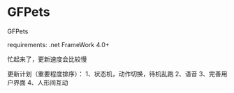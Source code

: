 # GFPets
 GFPets

requirements:
.net FrameWork 4.0+

忙起来了，更新速度会比较慢

更新计划（重要程度排序）：
1、状态机，动作切换，待机乱跑
2、语音
3、完善用户界面
4、人形间互动
